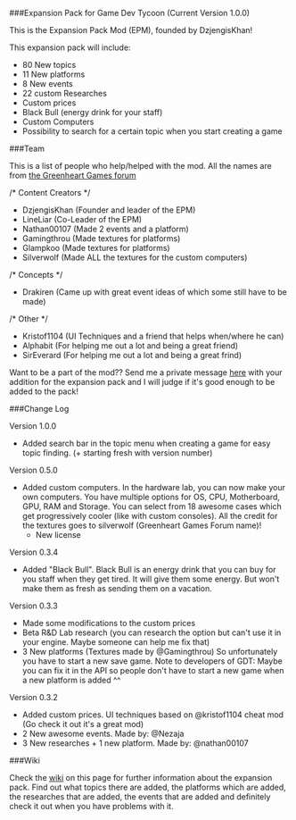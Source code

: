 ###Expansion Pack for Game Dev Tycoon (Current Version 1.0.0)

This is the Expansion Pack Mod (EPM), founded by DzjengisKhan!

This expansion pack will include:
  - 80 New topics
  - 11 New platforms
  - 8 New events
  - 22 custom Researches
  - Custom prices
  - Black Bull (energy drink for your staff)
  - Custom Computers
  - Possibility to search for a certain topic when you start creating a game

###Team

This is a list of people who help/helped with the mod. All the names are from [the Greenheart Games forum](http://forum.greenheartgames.com/)

/* Content Creators */
  - DzjengisKhan (Founder and leader of the EPM)
  - LineLiar (Co-Leader of the EPM)
  - Nathan00107 (Made 2 events and a platform)
  - Gamingthrou (Made textures for platforms)
  - Glampkoo (Made textures for platforms)
  - Silverwolf (Made ALL the textures for the custom computers)
  
/* Concepts */
  - Drakiren (Came up with great event ideas of which some still have to be made)
  
/* Other */
  - Kristof1104 (UI Techniques and a friend that helps when/where he can)
  - Alphabit (For helping me out a lot and being a great friend)
  - SirEverard (For helping me out a lot and being a great frind)

Want to be a part of the mod?? Send me a private message [here](http://forum.greenheartgames.com/users/dzjengiskhan/activity)
with your addition for the expansion pack and I will judge if it's good enough to be added to the pack!

###Change Log

Version 1.0.0
  - Added search bar in the topic menu when creating a game for easy topic finding. (+ starting fresh with version number)

Version 0.5.0
  - Added custom computers. In the hardware lab, you can now make your own computers. You have multiple options for OS, CPU, Motherboard, GPU, RAM and Storage. You can select from 18 awesome cases which get progressively cooler (like with custom consoles). All the credit for the textures goes to silverwolf (Greenheart Games Forum name)!
	- New license
	
Version 0.3.4
  - Added "Black Bull". Black Bull is an energy drink that you can buy for you staff when they get tired. It will give them some energy. But won't make them as fresh as sending them on a vacation.

Version 0.3.3
  - Made some modifications to the custom prices
  - Beta R&D Lab research (you can research the option but can't use it in your engine. Maybe someone can help me fix that)
  - 3 New platforms (Textures made by @Gamingthrou) So unfortunately you have to start a new save game. Note to      developers of GDT: Maybe you can fix it in the API so people don't have to start a new game when a new platform is added ^^

Version 0.3.2
  - Added custom prices. UI techniques based on @kristof1104 cheat mod (Go check it out it's a great mod)
  - 2 New awesome events. Made by: @Nezaja
  - 3 New researches + 1 new platform. Made by: @nathan00107

###Wiki

Check the [wiki](https://github.com/DzjengisKhan/GDT-Expansion-Pack/wiki "Wiki") on this page for further information about the expansion pack. Find out what topics there are added,
the platforms which are added, the researches that are added, the events that are added and definitely check
it out when you have problems with it.
